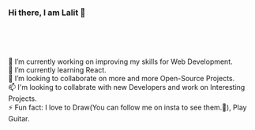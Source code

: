 ### Hi there, I am Lalit 👋
<br>
<br>
<br>



 🔭 I’m currently working on improving my skills for Web Development. <br>
 🌱 I’m currently learning React. <br>
 👯 I’m looking to collaborate on more and more Open-Source Projects.<br>
 📫 I'm looking to collabrate with new Developers and work on Interesting Projects. <br>
 ⚡ Fun fact: I love to Draw(You can follow me on insta to see them.🧐), Play Guitar.<br>


